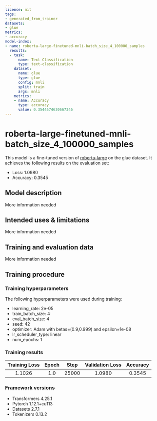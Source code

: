 ```yaml
---
license: mit
tags:
- generated_from_trainer
datasets:
- glue
metrics:
- accuracy
model-index:
- name: roberta-large-finetuned-mnli-batch_size_4_100000_samples
  results:
  - task:
      name: Text Classification
      type: text-classification
    dataset:
      name: glue
      type: glue
      config: mnli
      split: train
      args: mnli
    metrics:
    - name: Accuracy
      type: accuracy
      value: 0.3544574630667346
---
```


<!-- This model card has been generated automatically according to the information the Trainer had access to. You
should probably proofread and complete it, then remove this comment. -->

# roberta-large-finetuned-mnli-batch_size_4_100000_samples

This model is a fine-tuned version of [roberta-large](https://huggingface.co/roberta-large) on the glue dataset.
It achieves the following results on the evaluation set:
- Loss: 1.0980
- Accuracy: 0.3545

## Model description

More information needed

## Intended uses & limitations

More information needed

## Training and evaluation data

More information needed

## Training procedure

### Training hyperparameters

The following hyperparameters were used during training:
- learning_rate: 2e-05
- train_batch_size: 4
- eval_batch_size: 4
- seed: 42
- optimizer: Adam with betas=(0.9,0.999) and epsilon=1e-08
- lr_scheduler_type: linear
- num_epochs: 1

### Training results

| Training Loss | Epoch | Step  | Validation Loss | Accuracy |
|:-------------:|:-----:|:-----:|:---------------:|:--------:|
| 1.1026        | 1.0   | 25000 | 1.0980          | 0.3545   |


### Framework versions

- Transformers 4.25.1
- Pytorch 1.12.1+cu113
- Datasets 2.7.1
- Tokenizers 0.13.2
